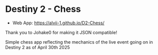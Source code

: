 # Destiny 2 - Chess

- Web App: https://alvii-1.github.io/D2-Chess/

Thank you to Johake0 for making it JSON compatible!

Simple chess app reflecting the mechanics of the live event going on in Destiny 2 as of April 30th 2025
